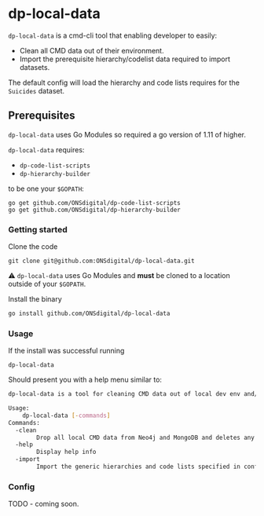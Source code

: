 # dp-local-data

`dp-local-data` is a cmd-cli tool that enabling developer to easily:
 - Clean all CMD data out of their environment.
 - Import the prerequisite hierarchy/codelist data required to import datasets.
 
The default config will load the hierarchy and code lists requires for the `Suicides` dataset. 

## Prerequisites
`dp-local-data` uses Go Modules so required a go version of 1.11 of higher. 

`dp-local-data` requires:
- `dp-code-list-scripts` 
- `dp-hierarchy-builder`

to be one your `$GOPATH`:
```
go get github.com/ONSdigital/dp-code-list-scripts
go get github.com/ONSdigital/dp-hierarchy-builder
```

### Getting started
Clone the code
```
git clone git@github.com:ONSdigital/dp-local-data.git
```
:warning: `dp-local-data` uses Go Modules and **must** be cloned to a location outside of your `$GOPATH`.

Install the binary
```bash
go install github.com/ONSdigital/dp-local-data
```

### Usage
If the install was successful running
```
dp-local-data
```
Should present you with a help menu similar to:
```bash
dp-local-data is a tool for cleaning CMD data out of local dev env and/or importing the prerequisite hierarchy/codelist data required to successfully import datasets

Usage:
	dp-local-data [-commands]
Commands:
  -clean
    	Drop all local CMD data from Neo4j and MongoDB and deletes any Zededee collections
  -help
    	Display help info
  -import
    	Import the generic hierarchies and code lists specified in config.yml
```

### Config
TODO - coming soon.